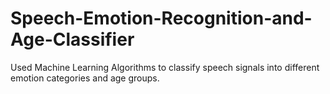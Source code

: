 # Speech-Emotion-Recognition-and-Age-Classifier
Used Machine Learning Algorithms to classify speech signals into different emotion categories and age groups.
